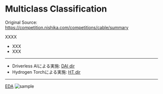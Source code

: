# Multiclass Classification

Original Source: https://competition.nishika.com/competitions/cable/summary
  
XXXX
 - XXX
 - XXX

***

 - Driverless AIによる実施: [DAI dir](./DAI)
 - Hydrogen Torchによる実施: [HT dir](./HT)

***

[EDA](./EDA.ipynb)
![sample]('sample_imgs.png')
